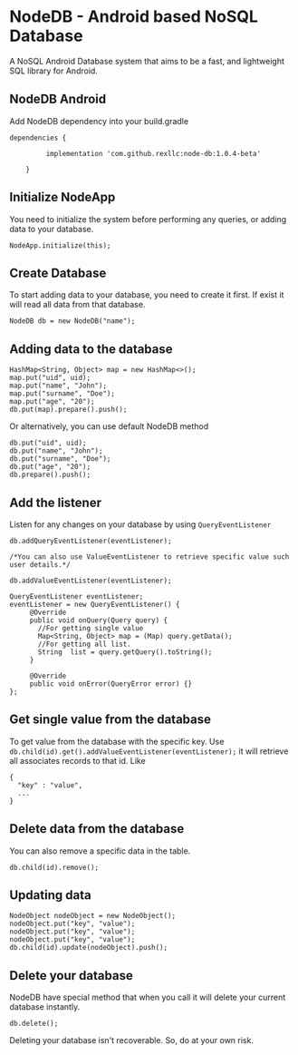 # NodeDB - Android based NoSQL Database
A NoSQL Android Database system that aims to be a fast, and lightweight SQL library for Android.

## NodeDB Android
Add NodeDB dependency into your build.gradle

```
dependencies {

	     implementation 'com.github.rexllc:node-db:1.0.4-beta'

	}
```
## Initialize NodeApp
You need to initialize the system before performing any queries, or adding data to your database.
```
NodeApp.initialize(this);
```
## Create Database
To start adding data to your database, you need to create it first. If exist it will read all data from that database.
```
NodeDB db = new NodeDB("name");
```

## Adding data to the database
```
HashMap<String, Object> map = new HashMap<>();
map.put("uid", uid);
map.put("name", "John");
map.put("surname", "Doe");
map.put("age", "20");
db.put(map).prepare().push();
```

Or alternatively, you can use default NodeDB method

```
db.put("uid", uid);
db.put("name", "John");
db.put("surname", "Doe");
db.put("age", "20");
db.prepare().push();
```

## Add the listener
Listen for any changes on your database by using `QueryEventListener`
```
db.addQueryEventListener(eventListener);

/*You can also use ValueEventListener to retrieve specific value such user details.*/

db.addValueEventListener(eventListener);

QueryEventListener eventListener;
eventListener = new QueryEventListener() {
     @Override
     public void onQuery(Query query) {
       //For getting single value
       Map<String, Object> map = (Map) query.getData();
       //For getting all list.
       String  list = query.getQuery().toString();
     }
     
     @Override
     public void onError(QueryError error) {}
};
```
## Get single value from the database
To get value from the database with the specific key.
Use `db.child(id).get().addValueEventListener(eventListener);`
it will retrieve all associates records to that id.
Like
```
{
  "key" : "value",
  ...
}
```
## Delete data from the database
You can also remove a specific data in the table.
```
db.child(id).remove();
```
## Updating data
```
NodeObject nodeObject = new NodeObject();
nodeObject.put("key", "value");
nodeObject.put("key", "value");
nodeObject.put("key", "value");
db.child(id).update(nodeObject).push();
```
## Delete your database
NodeDB have special method that when you call it will delete your current database instantly.
```
db.delete();
```
Deleting your database isn't recoverable. So, do at your own risk.
